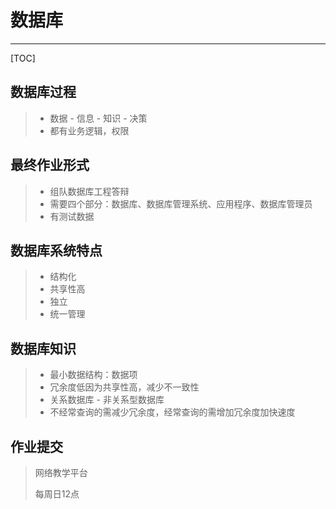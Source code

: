 # 数据库

------------------------

[TOC]

## 数据库过程

> * 数据 - 信息 - 知识 - 决策
> * 都有业务逻辑，权限

## 最终作业形式

> * 组队数据库工程答辩
> * 需要四个部分：数据库、数据库管理系统、应用程序、数据库管理员
> * 有测试数据

## 数据库系统特点

> * 结构化
> * 共享性高
> * 独立
> * 统一管理

## 数据库知识

> * 最小数据结构：数据项
> * 冗余度低因为共享性高，减少不一致性
> * 关系数据库 - 非关系型数据库
> * 不经常查询的需减少冗余度，经常查询的需增加冗余度加快速度

## 作业提交

> 网络教学平台
>
> 每周日12点
